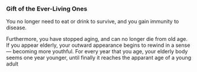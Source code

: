 ### Gift of the Ever-Living Ones
You no longer need to eat or drink to survive, and you gain immunity to disease.

Furthermore, you have stopped aging, and can no longer die from old age.
If you appear elderly, your outward appearance begins to rewind in a sense &mdash; becoming more youthful.
For every year that you age, your elderly body seems one year younger, until finally it reaches the apparant age of a young adult
